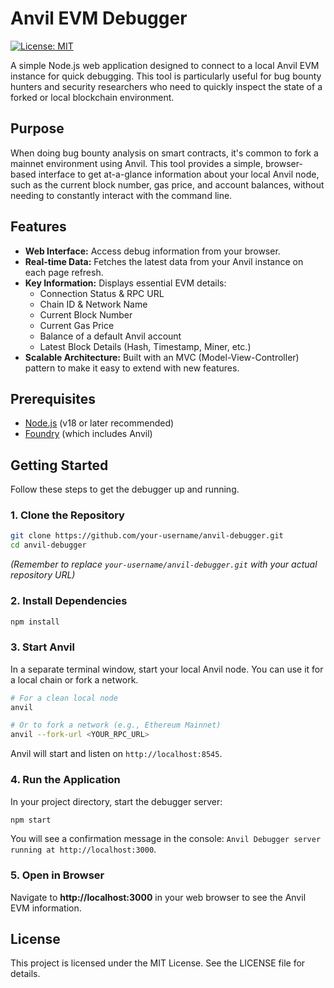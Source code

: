 # Anvil EVM Debugger

[![License: MIT](https://img.shields.io/badge/License-MIT-yellow.svg)](https://opensource.org/licenses/MIT)

A simple Node.js web application designed to connect to a local Anvil EVM instance for quick debugging. This tool is particularly useful for bug bounty hunters and security researchers who need to quickly inspect the state of a forked or local blockchain environment.

## Purpose

When doing bug bounty analysis on smart contracts, it's common to fork a mainnet environment using Anvil. This tool provides a simple, browser-based interface to get at-a-glance information about your local Anvil node, such as the current block number, gas price, and account balances, without needing to constantly interact with the command line.

## Features

*   **Web Interface:** Access debug information from your browser.
*   **Real-time Data:** Fetches the latest data from your Anvil instance on each page refresh.
*   **Key Information:** Displays essential EVM details:
    *   Connection Status & RPC URL
    *   Chain ID & Network Name
    *   Current Block Number
    *   Current Gas Price
    *   Balance of a default Anvil account
    *   Latest Block Details (Hash, Timestamp, Miner, etc.)
*   **Scalable Architecture:** Built with an MVC (Model-View-Controller) pattern to make it easy to extend with new features.

## Prerequisites

*   [Node.js](https://nodejs.org/) (v18 or later recommended)
*   [Foundry](https://getfoundry.sh/) (which includes Anvil)

## Getting Started

Follow these steps to get the debugger up and running.

### 1. Clone the Repository

```bash
git clone https://github.com/your-username/anvil-debugger.git
cd anvil-debugger
```
*(Remember to replace `your-username/anvil-debugger.git` with your actual repository URL)*

### 2. Install Dependencies

```bash
npm install
```

### 3. Start Anvil

In a separate terminal window, start your local Anvil node. You can use it for a local chain or fork a network.

```bash
# For a clean local node
anvil

# Or to fork a network (e.g., Ethereum Mainnet)
anvil --fork-url <YOUR_RPC_URL>
```

Anvil will start and listen on `http://localhost:8545`.

### 4. Run the Application

In your project directory, start the debugger server:

```bash
npm start
```

You will see a confirmation message in the console: `Anvil Debugger server running at http://localhost:3000`.

### 5. Open in Browser

Navigate to **http://localhost:3000** in your web browser to see the Anvil EVM information.

## License

This project is licensed under the MIT License. See the LICENSE file for details.